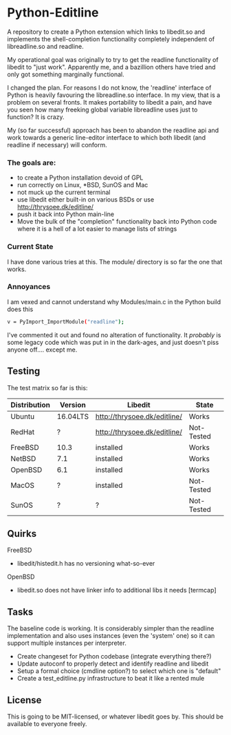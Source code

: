 # Python-Editline

A repository to create a Python extension which links to libedit.so and implements the shell-completion functionality completely independent of libreadline.so and readline.

My operational goal was originally to try to get the readline functionality of libedit to "just work".  Apparently me, and a bazillion others have tried and only got something marginally functional.

 I changed the plan.  For reasons I do not know, the 'readline' interface of Python is heavily favouring the libreadline.so interface.  In my view,  that is a problem on several fronts.  It makes portability to libedit a pain, and have you seen how many freeking global variable libreadline uses just to function?  It is crazy.
 
 My (so far successful) approach has been to abandon the readline api and work towards a generic line-editor interface to which both libedit (and readline if necessary) will conform.

### The goals are:

  - to create a Python installation devoid of GPL
  - run correctly on Linux, *BSD, SunOS and Mac
  - not muck up the current terminal
  - use libedit either built-in on various BSDs or use http://thrysoee.dk/editline/
  - push it back into Python main-line
  - Move the bulk of the "completion" functionality back into Python code where it is a hell of a lot easier to manage lists of strings

### Current State

I have done various tries at this.  The module/ directory is so far the one that works.

### Annoyances

I am vexed and cannot understand why Modules/main.c in the Python build does this

```sh
v = PyImport_ImportModule("readline");
```

I've commented it out and found no alteration of functionality.  It *probably* is some legacy code which was put in in the dark-ages, and just doesn't piss anyone off....   except me.

## Testing

The test matrix so far is this:

| Distribution | Version | Libedit | State |
| ------ | ------ | ------ | ------ |
| Ubuntu | 16.04LTS | http://thrysoee.dk/editline/ | Works |
| RedHat | ? | http://thrysoee.dk/editline/ | Not-Tested |
| FreeBSD | 10.3 | installed | Works |
| NetBSD | 7.1 | installed | Works |
| OpenBSD | 6.1 | installed | Works |
| MacOS | ? | installed | Not-Tested |
| SunOS | ? | ? | Not-Tested |

## Quirks

FreeBSD
  - libedit/histedit.h has no versioning what-so-ever

OpenBSD
  - libedit.so does not have linker info to additional libs it needs [termcap]
  

## Tasks

The baseline code is working.  It is considerably simpler than the readline implementation and also uses instances (even the 'system' one) so it can support multiple instances per interpreter.

   - Create changeset for Python codebase (integrate everything there?)
   - Update autoconf to properly detect and identify readline and libedit
   - Setup a formal choice (cmdline option?) to select which one is "default"
   - Create a test_editline.py infrastructure to beat it like a rented mule

## License

 This is going to be MIT-licensed, or whatever libedit goes by.  This should be available to everyone freely.
 